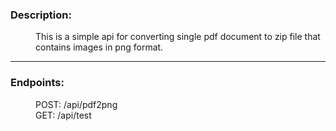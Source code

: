 <dl>
		<dt><h3>Description:</h3></dt>
		<dd>This is a simple api for converting single pdf document to zip file that contains images in png format.</dd>
<hr>
<dt><h3>Endpoints:</h3></dt>
<dd>POST: /api/pdf2png</dd>
<dd>GET: /api/test</dd>
	</dl>